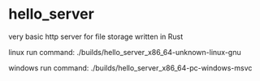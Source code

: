 # hello_server
very basic http server for file storage written in Rust

linux run command:
./builds/hello_server_x86_64-unknown-linux-gnu

windows run command:
./builds/hello_server_x86_64-pc-windows-msvc
